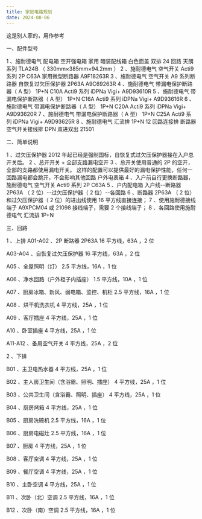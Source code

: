 ```yaml
---
title: 家庭电路规划
date: 2024-08-06
---
```


这是别人家的，用作参考

一、配件型号

1 、施耐德电气 配电箱 空开强电箱 家用 暗装配线箱 白色面盖 双排 24 回路 天朗系列 TLA24B （ 330mm×385mm×94.2mm ）
2 、施耐德电气 空气开关 Acti9 系列 2P C63A 家用微型断路器 A9F18263R
3 、施耐德电气 空气开关 A9 系列断路器 自恢复过欠压保护器 2P63A A9C69263R
4 、施耐德电气 带漏电保护断路器（ A 型） 1P+N C10A Acti9 系列 iDPNa Vigi+ A9D93610R
5 、施耐德电气 带漏电保护断路器（ A 型） 1P+N C16A Acti9 系列 iDPNa Vigi+ A9D93616R
6 、施耐德电气 带漏电保护断路器（ A 型） 1P+N C20A Acti9 系列 iDPNa Vigi+ A9D93620R
7 、施耐德电气 带漏电保护断路器（ A 型） 1P+N C25A Acti9 系列 iDPNa Vigi+ A9D93625R
8 、施耐德电气 汇流排 1P+N 12 回路连接排 断路器空气开关接线排 DPN 双进双出 21501

二、简单说明

1 、过欠压保护器 2012 年起已经是强制国标，自恢复式过欠压保护器接在入户总开关后。
2 、总开开关 + 全部支路漏电空开
3 、总开关使用普通的 2P 的空开，全部的支路都使用漏电开关。
这样的配置可以提供最好的漏电保护性能，任何一回路漏电都会跳开，不会影响其他回路
户外电表箱
4 、入户前自行更换断路器，施耐德电气 空气开关 Acti9 系列 2P C63A
5 、户内配电箱
入户线--断路器 2P63A （ 2 位）--过欠压保护器（ 2 位）--各回路
6 、断路器 2P63A （ 2 位）和过欠压保护器（ 2 位）的进出线使用 16 平方线直接连接；
7 、使用施耐德接线端子 A9XPCM04 或 21098 接线端子，需要 2 个接线端子；
8 、各回路使用施耐德电气 汇流排 1P+N

三、回路

1 、上排
A01-A02 、2P 断路器 2P63A
16 平方线，63A ，2 位

A03-A04 、自恢复过欠压保护器
16 平方线，63A ，2 位

A05 、全屋照明（灯）
2.5 平方线，16A ，1 位

A06 、净水回路（户外柜子内插座）
1.5 平方线，10A ，1 位

A07 、厨房冰箱、新风、弱电箱、监控、机柜
2.5 平方线，16A ，1 位

A08 、烘干机洗衣机
4 平方线，25A ，1 位

A09 、客厅插座
4 平方线，25A ，1 位

A10 、卧室插座
4 平方线，25A ，1 位

A11-A12 、备用空气开关
4 平方线，25A ，2 位

2 、下排

B01 、主卫电热水器
4 平方线，25A ，1 位

B02 、主人房卫生间（含浴霸、照明、插座）
4 平方线，25A ，1 位

B03 、公共卫生间（含浴霸、照明、插座）
4 平方线，25A ，1 位

B04 、厨房烤箱
4 平方线，25A ，1 位

B05 、厨房洗碗机
2.5 平方线，16A ，1 位

B06 、厨房电磁灶
2.5 平方线，16A ，1 位

B07 、厨房
4 平方线，25A ，1 位

B08 、客厅空调
4 平方线，25A ，1 位

B09 、餐厅空调
4 平方线，25A ，1 位

B10 、主卧空调
4 平方线，25A ，1 位

B11 、次卧（北）空调
2.5 平方线，16A ，1 位

B12 、次卧（南）空调
2.5 平方线，16A ，1 位
